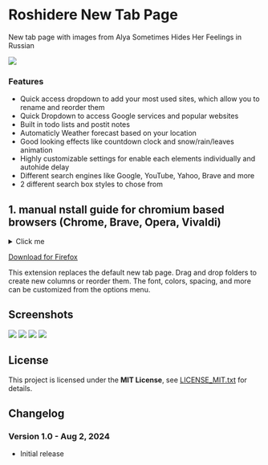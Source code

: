 Roshidere New Tab Page
===================

New tab page with images from Alya Sometimes Hides Her Feelings in Russian 

![](media/shot.1.png)

### Features

- Quick access dropdown to add your most used sites, which allow you to rename and reorder them
- Quick Dropdown to access Google services and popular websites
- Built in todo lists and postit notes
- Automaticly Weather forecast based on your location
- Good looking effects like countdown clock and snow/rain/leaves animation
- Highly customizable settings for enable each elements individually and autohide delay
- Different search engines like Google, YouTube, Yahoo, Brave and more
- 2 different search box styles to chose from

## 1. manual nstall guide for chromium based browsers (Chrome, Brave, Opera, Vivaldi)
<details>
  <summary>Click me</summary>

  ### Heading
  1. Foo
  2. Bar
     * Baz
     * Qux

  ### Some Javascript
  ```js
  function logSomething(something) {
    console.log('Something', something);
  }
  ```
</details>


[Download for Firefox](https://addons.mozilla.org/firefox/addon/humble-new-tab/)

This extension replaces the default new tab page. Drag and drop folders to create new columns or reorder them. The font, colors, spacing, and more can be customized from the options menu.


Screenshots
-----------
![](media/shot.2.png)
![](media/shot.3.png)
![](media/shot.4.png)
![](media/shot.5.png)


License
-------

This project is licensed under the **MIT License**, see [LICENSE_MIT.txt](LICENSE_MIT.txt) for details.


Changelog
---------

### Version 1.0 - Aug 2, 2024

- Initial release
